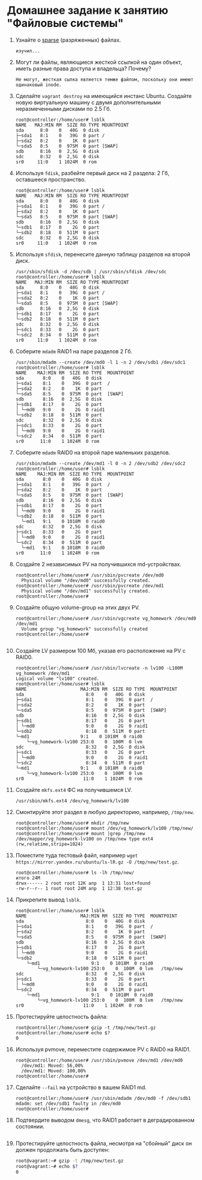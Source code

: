# Домашнее задание к занятию "Файловые системы"


1. Узнайте о [sparse](https://ru.wikipedia.org/wiki/%D0%A0%D0%B0%D0%B7%D1%80%D0%B5%D0%B6%D1%91%D0%BD%D0%BD%D1%8B%D0%B9_%D1%84%D0%B0%D0%B9%D0%BB) (разряженных) файлах.

    ```
    изучил...
    ```

2. Могут ли файлы, являющиеся жесткой ссылкой на один объект, иметь разные права доступа и владельца? Почему?

    ```
    Не могут, жесткая сылка является темже файлом, поскольку они имеют одинаковый inode.
    ```

3. Сделайте `vagrant destroy` на имеющийся инстанс Ubuntu. Создайте новую виртуальную машину с двумя дополнительными неразмеченными дисками по 2.5 Гб.

    ```
    root@controller:/home/user# lsblk
    NAME   MAJ:MIN RM  SIZE RO TYPE MOUNTPOINT
    sda      8:0    0   40G  0 disk 
    ├─sda1   8:1    0   39G  0 part /
    ├─sda2   8:2    0    1K  0 part 
    └─sda5   8:5    0  975M  0 part [SWAP]
    sdb      8:16   0  2,5G  0 disk 
    sdc      8:32   0  2,5G  0 disk 
    sr0     11:0    1 1024M  0 rom  
    ```

4. Используя `fdisk`, разбейте первый диск на 2 раздела: 2 Гб, оставшееся пространство.

    ```
    root@controller:/home/user# lsblk
    NAME   MAJ:MIN RM  SIZE RO TYPE MOUNTPOINT
    sda      8:0    0   40G  0 disk 
    ├─sda1   8:1    0   39G  0 part /
    ├─sda2   8:2    0    1K  0 part 
    └─sda5   8:5    0  975M  0 part [SWAP]
    sdb      8:16   0  2,5G  0 disk 
    └─sdb1   8:17   0    2G  0 part 
    └─sdb2   8:18   0  511M  0 part 
    sdc      8:32   0  2,5G  0 disk 
    sr0     11:0    1 1024M  0 rom 
    ```

5. Используя `sfdisk`, перенесите данную таблицу разделов на второй диск.

    ```
    /usr/sbin/sfdisk -d /dev/sdb | /usr/sbin/sfdisk /dev/sdc
    root@controller:/home/user# lsblk
    NAME   MAJ:MIN RM  SIZE RO TYPE MOUNTPOINT
    sda      8:0    0   40G  0 disk 
    ├─sda1   8:1    0   39G  0 part /
    ├─sda2   8:2    0    1K  0 part 
    └─sda5   8:5    0  975M  0 part [SWAP]
    sdb      8:16   0  2,5G  0 disk 
    ├─sdb1   8:17   0    2G  0 part 
    └─sdb2   8:18   0  511M  0 part 
    sdc      8:32   0  2,5G  0 disk 
    ├─sdc1   8:33   0    2G  0 part 
    └─sdc2   8:34   0  511M  0 part 
    sr0     11:0    1 1024M  0 rom 
    ```

6. Соберите `mdadm` RAID1 на паре разделов 2 Гб.

    ```
    /usr/sbin/mdadm --create /dev/md0 -l 1 -n 2 /dev/sdb1 /dev/sdc1
    root@controller:/home/user# lsblk
    NAME    MAJ:MIN RM  SIZE RO TYPE  MOUNTPOINT
    sda       8:0    0   40G  0 disk  
    ├─sda1    8:1    0   39G  0 part  /
    ├─sda2    8:2    0    1K  0 part  
    └─sda5    8:5    0  975M  0 part  [SWAP]
    sdb       8:16   0  2,5G  0 disk  
    ├─sdb1    8:17   0    2G  0 part  
    │ └─md0   9:0    0    2G  0 raid1 
    └─sdb2    8:18   0  511M  0 part  
    sdc       8:32   0  2,5G  0 disk  
    ├─sdc1    8:33   0    2G  0 part  
    │ └─md0   9:0    0    2G  0 raid1 
    └─sdc2    8:34   0  511M  0 part  
    sr0      11:0    1 1024M  0 rom   
    ```

7. Соберите `mdadm` RAID0 на второй паре маленьких разделов.

    ```
    /usr/sbin/mdadm --create /dev/md1 -l 0 -n 2 /dev/sdb2 /dev/sdc2
    root@controller:/home/user# lsblk
    NAME    MAJ:MIN RM  SIZE RO TYPE  MOUNTPOINT
    sda       8:0    0   40G  0 disk  
    ├─sda1    8:1    0   39G  0 part  /
    ├─sda2    8:2    0    1K  0 part  
    └─sda5    8:5    0  975M  0 part  [SWAP]
    sdb       8:16   0  2,5G  0 disk  
    ├─sdb1    8:17   0    2G  0 part  
    │ └─md0   9:0    0    2G  0 raid1 
    └─sdb2    8:18   0  511M  0 part  
      └─md1   9:1    0 1018M  0 raid0 
    sdc       8:32   0  2,5G  0 disk  
    ├─sdc1    8:33   0    2G  0 part  
    │ └─md0   9:0    0    2G  0 raid1 
    └─sdc2    8:34   0  511M  0 part  
      └─md1   9:1    0 1018M  0 raid0 
    sr0      11:0    1 1024M  0 rom  
    
    ```

8. Создайте 2 независимых PV на получившихся md-устройствах.

    ```
    root@controller:/home/user# /usr/sbin/pvcreate /dev/md0
      Physical volume "/dev/md0" successfully created.
    root@controller:/home/user# /usr/sbin/pvcreate /dev/md1
      Physical volume "/dev/md1" successfully created.
    root@controller:/home/user# 

    ```

9. Создайте общую volume-group на этих двух PV.

    ```
    root@controller:/home/user# /usr/sbin/vgcreate vg_homework /dev/md0 /dev/md1
      Volume group "vg_homework" successfully created
    root@controller:/home/user# 


    ```
    
10. Создайте LV размером 100 Мб, указав его расположение на PV с RAID0.

    ```
    root@controller:/home/user# /usr/sbin/lvcreate -n lv100 -L100M vg_homework /dev/md1 
    Logical volume "lv100" created.
    root@controller:/home/user# lsblk
    NAME                    MAJ:MIN RM  SIZE RO TYPE  MOUNTPOINT
    sda                       8:0    0   40G  0 disk  
    ├─sda1                    8:1    0   39G  0 part  /
    ├─sda2                    8:2    0    1K  0 part  
    └─sda5                    8:5    0  975M  0 part  [SWAP]
    sdb                       8:16   0  2,5G  0 disk  
    ├─sdb1                    8:17   0    2G  0 part  
    │ └─md0                   9:0    0    2G  0 raid1 
    └─sdb2                    8:18   0  511M  0 part  
    └─md1                   9:1    0 1018M  0 raid0 
        └─vg_homework-lv100 253:0    0  100M  0 lvm   
    sdc                       8:32   0  2,5G  0 disk  
    ├─sdc1                    8:33   0    2G  0 part  
    │ └─md0                   9:0    0    2G  0 raid1 
    └─sdc2                    8:34   0  511M  0 part  
    └─md1                   9:1    0 1018M  0 raid0 
        └─vg_homework-lv100 253:0    0  100M  0 lvm   
    sr0                      11:0    1 1024M  0 rom  
    ```

11. Создайте `mkfs.ext4` ФС на получившемся LV.

    ```
    /usr/sbin/mkfs.ext4 /dev/vg_homework/lv100
    ```

12. Смонтируйте этот раздел в любую директорию, например, `/tmp/new`.

    ```
    root@controller:/home/user# mkdir /tmp/new
    root@controller:/home/user# mount /dev/vg_homework/lv100 /tmp/new/
    root@controller:/home/user# mount |grep /tmp/new
    /dev/mapper/vg_homework-lv100 on /tmp/new type ext4 (rw,relatime,stripe=1024)

    ```

13. Поместите туда тестовый файл, например `wget https://mirror.yandex.ru/ubuntu/ls-lR.gz -O /tmp/new/test.gz`.

    ```
    root@controller:/home/user# ls -lh /tmp/new/
    итого 24M
    drwx------ 2 root root 12K апр  1 13:31 lost+found
    -rw-r--r-- 1 root root 24M апр  1 12:38 test.gz
    ```

14. Прикрепите вывод `lsblk`.

    ```
    root@controller:/home/user# lsblk
    NAME                    MAJ:MIN RM  SIZE RO TYPE  MOUNTPOINT
    sda                       8:0    0   40G  0 disk  
    ├─sda1                    8:1    0   39G  0 part  /
    ├─sda2                    8:2    0    1K  0 part  
    └─sda5                    8:5    0  975M  0 part  [SWAP]
    sdb                       8:16   0  2,5G  0 disk  
    ├─sdb1                    8:17   0    2G  0 part  
    │ └─md0                   9:0    0    2G  0 raid1 
    └─sdb2                    8:18   0  511M  0 part  
        └─md1                   9:1    0 1018M  0 raid0 
            └─vg_homework-lv100 253:0    0  100M  0 lvm   /tmp/new
    sdc                       8:32   0  2,5G  0 disk  
    ├─sdc1                    8:33   0    2G  0 part  
    │ └─md0                   9:0    0    2G  0 raid1 
    └─sdc2                    8:34   0  511M  0 part  
        └─md1                   9:1    0 1018M  0 raid0 
            └─vg_homework-lv100 253:0    0  100M  0 lvm   /tmp/new
    sr0                      11:0    1 1024M  0 rom   
    ```
    
15. Протестируйте целостность файла:

    ```
    root@controller:/home/user# gzip -t /tmp/new/test.gz
    root@controller:/home/user# echo $?
    0
    ```

16. Используя pvmove, переместите содержимое PV с RAID0 на RAID1.

    ```
    root@controller:/home/user# /usr/sbin/pvmove /dev/md1 /dev/md0
      /dev/md1: Moved: 56,00%
      /dev/md1: Moved: 100,00%
    root@controller:/home/user# 

    ```

17. Сделайте `--fail` на устройство в вашем RAID1 md.

    ```
    root@controller:/home/user# /usr/sbin/mdadm /dev/md0 -f /dev/sdb1
    mdadm: set /dev/sdb1 faulty in /dev/md0
    root@controller:/home/user#
    ```

18. Подтвердите выводом `dmesg`, что RAID1 работает в деградированном состоянии.

    ```
    
    ```

19. Протестируйте целостность файла, несмотря на "сбойный" диск он должен продолжать быть доступен:

    ```bash
    root@vagrant:~# gzip -t /tmp/new/test.gz
    root@vagrant:~# echo $?
    0
    ```
